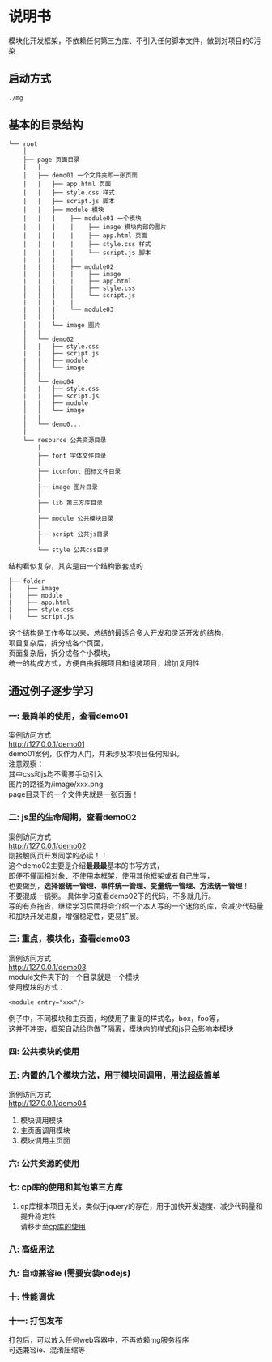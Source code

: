 # 说明书
模块化开发框架，不依赖任何第三方库、不引入任何脚本文件，做到对项目的0污染  

## 启动方式
```./mg```
## 基本的目录结构
```
└── root  
    │ 
    ├── page 页面目录
    |   |
    │   ├── demo01 一个文件夹即一张页面
    |   |   ├── app.html 页面
    |   |   ├── style.css 样式
    |   |   ├── script.js 脚本
    |   |   ├── module 模块
    |   |   |    ├── module01 一个模块
    |   |   |    |    ├── image 模块内部的图片
    |   |   |    |    ├── app.html 页面
    |   |   |    |    ├── style.css 样式
    |   |   |    |    └── script.js 脚本
    |   |   |    |
    |   |   |    ├── module02
    |   |   |    |    ├── image
    |   |   |    |    ├── app.html
    |   |   |    |    ├── style.css
    |   |   |    |    └── script.js
    |   |   |    |
    |   |   |    └── module03
    |   |   |
    │   │   └── image 图片
    |   |
    │   └── demo02  
    |   |   ├── style.css
    |   |   ├── script.js
    |   |   ├── module
    │   │   └── image
    |   |
    │   └── demo04
    |   |   ├── style.css
    |   |   ├── script.js
    |   |   ├── module
    │   │   └── image
    |   |
    │   └── demo0...
    |
    └── resource 公共资源目录 
        |   
        ├── font 字体文件目录 
        │
        ├── iconfont 图标文件目录
        │   
        ├── image 图片目录
        │   
        ├── lib 第三方库目录
        │   
        ├── module 公共模块目录
        │   
        ├── script 公共js目录
        │   
        └── style 公共css目录 
```  
结构看似复杂，其实是由一个结构嵌套成的
```
├── folder 
|    ├── image
|    ├── module
|    ├── app.html
|    ├── style.css
|    └── script.js
```  
这个结构是工作多年以来，总结的最适合多人开发和灵活开发的结构，  
项目复杂后，拆分成各个页面，   
页面复杂后，拆分成各个小模块，   
统一的构成方式，方便自由拆解项目和组装项目，增加复用性
## 通过例子逐步学习
### 一: 最简单的使用，查看demo01
案例访问方式  
http://127.0.0.1/demo01  
demo01案例，仅作为入门，并未涉及本项目任何知识。  
注意观察：  
其中css和js均不需要手动引入  
图片的路径为/image/xxx.png  
page目录下的一个文件夹就是一张页面！  
### 二: js里的生命周期，查看demo02
案例访问方式  
http://127.0.0.1/demo02  
刚接触网页开发同学的必读！！  
这个demo02主要是介绍**最最最**基本的书写方式，  
即便不懂面相对象、不使用本框架，使用其他框架或者自己生写，  
也要做到，**选择器统一管理、事件统一管理、变量统一管理、方法统一管理**！  
不要混成一锅粥。
具体学习查看demo02下的代码，不多就几行。  
写的有点拖沓，继续学习后面将会介绍一个本人写的一个迷你的库，会减少代码量和加块开发进度，增强稳定性，更易扩展。  
### 三: 重点，模块化，查看demo03
案例访问方式  
http://127.0.0.1/demo03  
module文件夹下的一个目录就是一个模块  
使用模块的方式：  
```
<module entry="xxx"/>
```
例子中，不同模块和主页面，均使用了重复的样式名，box，foo等，  
这并不冲突，框架自动给你做了隔离，模块内的样式和js只会影响本模块
### 四: 公共模块的使用
### 五: 内置的几个模块方法，用于模块间调用，用法超级简单
案例访问方式  
http://127.0.0.1/demo04  
1. 模块调用模块  
2. 主页面调用模块  
3. 模块调用主页面  
### 六: 公共资源的使用
### 七: cp库的使用和其他第三方库
1. cp库根本项目无关，类似于jquery的存在，用于加快开发速度、减少代码量和提升稳定性  
请移步至[cp库的使用](https://github.com/clong1995/mg/blob/master/README.md "cp库的使用")
### 八: 高级用法
### 九: 自动兼容ie (需要安装nodejs)
### 十: 性能调优
### 十一: 打包发布
打包后，可以放入任何web容器中，不再依赖mg服务程序  
可选兼容ie、混淆压缩等

